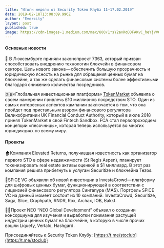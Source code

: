 ```yaml
---
title: "Итоги недели от Security Token Клуба 11–17.02.2019"
date: 2019-02-18T13:08:09.996Z
author: "Evercity"
layout: post
published: true
image: https://cdn-images-1.medium.com/max/800/1*sY2avRoDOFAKvC_heYjVVQ.png
---
```


#### Основные новости

🥁 В Люксембурге приняли законопроект 7363, который призван способствовать внедрению технологии блокчейн в финансовом секторе. Цель нового закона — обеспечить большую прозрачность и юридическую ясность на рынке для обращения ценных бумаг на блокчейне, а так же сделать финансовые системы более эффективными благодаря снижению количества посредников.

🇬🇧«Глобальная инвестиционная платформа» [TokenMarket](https://tokenmarket.net/) объявила о своем намерении привлечь £10 миллионов посредством STO. Один из самых интересных аспектов кампании заключается в том, что она пройдет под пристальным взором финансового регулятора Великобритании UK Financial Conduct Authority, который в июле 2018 принял TokenMarket в свой Fintech Sandbox. FCA стал первопроходцем концепции «песочницы», которая теперь используется во многих юрисдикциях по всему миру.

#### Проекты

🏠Компания Elevated Returns, получившая известность как организатор первого STO в сфере недвижимости (St Regis Aspen), планирует токенизировать real estate активы оценкой в $1 миллиард. В этот раз компания решила прибегнуть к услугам Securitize и блокчейна Tezos.

💸SPiCE VC объявили об новой инвестиции в InvestaCrowd — платформу для цифровых ценных бумаг, функционирующей в соответствии с лицензией финансового регулятора Сингапура (MAS). Портфель SPiCE VC на данный момент состоит из 10 компаний: InvestaCrowd, Securitize, Saga, Slice, Graphpath, RNDR, Rox, Archax, IOB, Bakkt.

🙌🏻Проект NEO “NEO Global Development” объявил о создании консорциума для изучения и выработки понимания растущей индустрии ценных бумаг на блокчейне, в которую в числе прочих вошли Liquefy, Vertalo, Hashgard.

Присоединяйтесь к Security Token Клубу: [https://t.me/stoclub](https://t.me/stoclub)

